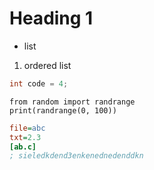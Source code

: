 # Heading 1
- list
1. ordered list
```c++
int code = 4;
```

```py3
from random import randrange
print(randrange(0, 100))
```

```ini
file=abc
txt=2.3
[ab.c]
; sieledkdend3enkenednedenddkn
```
